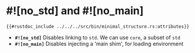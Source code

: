 # #![no_std] and #![no_main]

```rust,noplaypen
{{#rustdoc_include ../../../src/bin/minimal_structure.rs:attributes}}
```

- **`#![no_std]`** Disables linking to `std`. We can use `core`, a subset of `std`
- **`#![no_main]`** Disables injecting a 'main shim', for loading environment